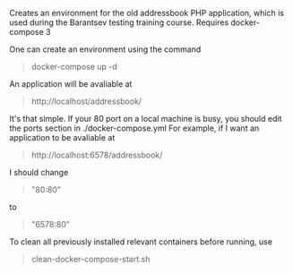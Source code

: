 Creates an environment for the old addressbook PHP application,
which is used during the Barantsev testing training course.
Requires docker-compose 3

One can create an environment using the command 

> docker-compose up -d

An application will be avaliable at 

> http://localhost/addressbook/ 

It's that simple. If your 80 port on a local machine is busy, you should edit the 
ports section in ./docker-compose.yml
For example, if I want an application to be avaliable at

> http://localhost:6578/addressbook/

I should change 
> "80:80"

to

> "6578:80"

To clean all previously installed relevant containers before running, use

> clean-docker-compose-start.sh
